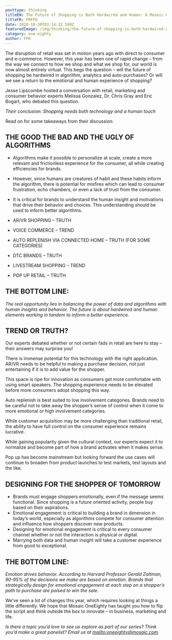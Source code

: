 ```yaml
---
posttype: thinking
titleEN: The Future of Shopping is Both Hardwired and Human: A Mosaic OneEighty Session Recap
titleFR: FRFPO
date: 2020-10-30T03:14:12.599Z
featuredImage: /img/thinking/the-future-of-shopping-is-both-hardwired-and-human.jpg
category: one-eighty
author: FPO
---
```


The disruption of retail was set in motion years ago with direct to consumer and e-commerce. However, this year has been one of rapid change – from the way we connect to how we shop and what we shop for, our world is now almost entirely virtual. This begs the question – will the future of shopping be hardwired in algorithm, analytics and auto-purchases? Or will we see a return to the emotional and human experience of shopping?

Jesse Lipscombe hosted a conversation with retail, marketing and consumer behavior experts Melissa Gonzalez, Dr. Chris Gray and Eric Bogart, who debated this question.

*Their conclusion: Shopping needs both technology and a human touch*

Read on for some takeaways from their discussion:

## THE GOOD THE BAD AND THE UGLY OF ALGORITHMS

* Algorithms make it possible to personalize at scale, create a more relevant and frictionless experience for the consumer, all while creating efficiencies for brands.
* However, since humans are creatures of habit and these habits inform the algorithm, there is potential for misfires which can lead to consumer frustration, echo chambers, or even a lack of trust from the consumer. ​
* It is critical for brands to understand the human insight and motivations that drive their behavior and choices. This understanding should be used to inform better algorithms.​

* AR/VR SHOPPING – TRUTH
* VOICE COMMERCE – TREND
* AUTO REPLENISH VIA CONNECTED HOME – TRUTH (FOR SOME CATEGORIES)
* DTC BRANDS – TRUTH
* LIVESTREAM SHOPPING – TREND
* POP UP RETAIL – TRUTH

## THE BOTTOM LINE:
*The real opportunity lies in balancing the power of data and algorithms with human insights and behavior. The future is about hardwired and human elements working in tandem to inform a better experience.*

## TREND OR TRUTH?

Our experts debated whether or not certain fads in retail are here to stay – their answers may surprise you!

There is immense potential for this technology with the right application. AR/VR needs to be helpful to making a purchase decision, not just entertaining if it is to add value for the shopper.

This space is ripe for innovation as consumers get more comfortable with using smart speakers. The shopping experience needs to be elevated before more consumers adopt shopping this way.

Auto replenish is best suited to low involvement categories. Brands need to be careful not to take away the shopper’s sense of control when it come to more emotional or high involvement categories.

While customer acquisition may be more challenging than traditional retail, the ability to have full control on the consumer experience remains lucrative.

While gaining popularity given the cultural context, our experts expect it to normalize and become part of how a brand activates when it makes sense.

Pop up has become mainstream but looking forward the use cases will continue to broaden from product launches to test markets, test layouts and the like.

## DESIGNING FOR THE SHOPPER OF TOMORROW

* Brands must engage shoppers emotionally, even if the message seems functional. Since shopping is a future oriented activity, people buy based on their aspirations.
* Emotional engagement is critical to building a brand in dimension in today’s world, especially as algorithms compete for consumer attention and influence how shoppers discover new products.
* Designing for emotional engagement is critical to every consumer channel whether or not the interaction is physical or digital.
* Marrying both data and human insight will take a customer experience from good to exceptional.

## THE BOTTOM LINE:
*Emotion drives behavior. According to Harvard Professor Gerald Zaltman, 90-95% of the decisions we make are based on emotion. Brands that strategically design for emotional engagement at each step on a shopper’s path to purchase are poised to win the sale.*

We’ve seen a lot of changes this year, which requires looking at things a little differently. We hope that Mosaic OneEighty has taught you how to flip the script and think outside the box to innovate – in business, marketing and life.

*Is there a topic you’d love to see us explore as part of our series? Think you’d make a great panelist? Email us at [mailto:oneeighty@mosaic.com](oneeighty@mosaic.com).*